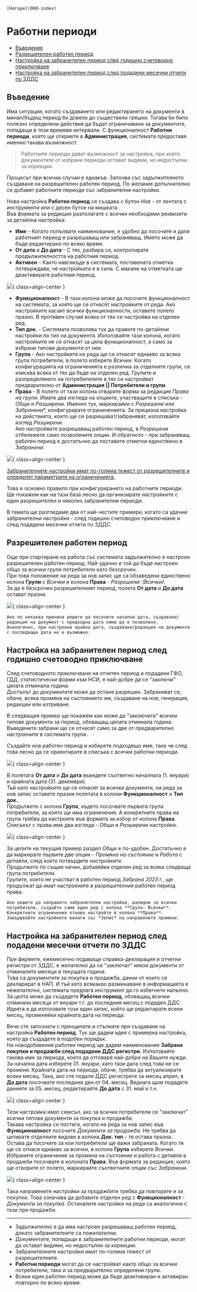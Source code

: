 ```{only} html
[Нагоре](000-index)
```

# Работни периоди  

- [Въведение](https://docs.unicontsoft.com/blog/20240517-working-periods.html#id2)  
- [Разрешителен работен период](https://docs.unicontsoft.com/blog/20240517-working-periods.html#id3)  
- [Настройка на забранителен период след годишно счетоводно приключване](https://docs.unicontsoft.com/blog/20240517-working-periods.html#id4)  
- [Настройка на забранителен период след подадени месечни отчети по ЗДДС](https://docs.unicontsoft.com/blog/20240517-working-periods.html#id5)   

## Въведение

Има ситуации, когато създаването или редактирането на документи в минал/бъдещ период би довело до съществени грешки. Тогава би било полезно определени действия да бъдат ограничавани за документите, попадащи в тези времеви интервали.
С функционалност **Работни периоди**, която ще откриете в **Администрация**, системата предоставя именно такава възможност.    

> Работните периоди дават възможност за настройка, при която документите от избрани периоди остават видими, но недостъпни за корекции.  

Процесът при всички случаи е еднакъв. Започва със задължителното създаване на разрешителен работен период. По желание допълнително се добавят работните периоди със забранителни настройки.  

Нова настройка **Работен период** се създава с бутон *Нов* - от лентата с инструменти или с десен бутон на мишката.  
Във формата за редакция разполагате с всички необходими реквизити за детайлна настройка:

- **Име** - Когато попълвате наименование, е удобно да посочите и дали работният период е разрешаващ или забраняващ. Името може да бъде редактирано по всяко време.   
- **От дата** и **До дата** - С тях, разбира се, контролирате продължителността на работния период.  
- **Активен** - Както навсякъде в системата, поставената отметка потвърждава, че настройката е в сила. С махане на отметката ще деактивирате работния период.   

![](20240517-working-periods1.png){ class=align-center }

- **Функционалност** - В тази колона може да посочите функционалност на системата, за която ще се отнасят настройките от реда. Ако настройките касаят всички функционалности, оставете полето празно. В противен случай всяка от тях се настройва на отделен ред.  
- **Тип док.** - Системата позволява тук да правите по-детайлни настройки по тип на документа. Използвайте тази колона, когато настройките не се отнасят за цяла функционалност, а само за избрани типове документи от нея.  
- **Група** - Ако настройките на реда ще се отнасят еднакво за всяка група потребители, в полето изберете *Всички*. Когато конфигурацията на ограниченията е различна за отделните групи, се изисква всяка от тях да бъде на отделен ред.  Групите и разпределянето на потребителите в тях се настройват предварително от **Администрация || Потребители и групи**.  
- **Права** - В полето от тази колона отваряте форма за редакция *Права на групи*. Имате два изгледа на опциите, участващите в списъка - *Общи* и *Разширени*. 
Именно тук, маркирайки с *Разрешени* или *Забранени**, конфигурирате ограниченията.
За прецизна настройка на действията, които ще се разрешават/забраняват, използвайте изглед *Разширени*.  
Ако настройвате разрешаващ работен период, в *Разрешени* отбележете само позволените опции. И обратното - при забраняващ работен период е достатъчно да поставите отметки единствено в *Забранени*. 

![](20240517-working-periods2.png){ class=align-center }

<ins>Забранителните настройки имат по-голяма тежест от разрешителните и определят параметрите на ограниченията.</ins>  

Това е основно правило при конфигурирането на работните периоди. Ще покажем как на тази база лесно да организирате настройките с един разрешителен и няколко забранителни периоди.  

В темата ще разгледаме два от най-честите примери, когато са удачни забранителни настройки - след годишно счетоводно приключване и след подадени месечни отчети по ЗДДС.   

## Разрешителен работен период  

Още при стартиране на работа със системата задължително е настроен разрешителен работен период. Най-удачно е той да бъде настроен общо за всички групи потребители като безсрочен.   
При това положение на реда за нов запис ще са обзаведени единствено колона **Групи** с *Всички* и колона **Права** - *Разрешени: (Всички)*.  
За да е безсрочен разрешителният период, полета **От дата** и **До дата** остават празни.  

![](20240517-working-periods3.png){ class=align-center }

```{tip}
Ако по някаква причина решите да посочите начална дата, създаване/редакция на документ с предходна дата няма да е позволено.  
Аналогично, при настроена крайна дата, създаване/редакция на документи с последваща дата не е възможно.   
```

## Настройка на забранителен период след годишно счетоводно приключване 

След счетоводното приключване на отчетен период и подадени ГФО, ГДД, статистически форми към НСИ, е най-добре да се "заключи" цялата отминала година.  
Достъпът до документите може да остане разрешен. Забраняват се, обаче, всяка промяна на състоянието им, създаване на нов, генерация, редакции или изтриване.

В следващия пример ще покажем как може да "заключите" всички типове документи за период, обхващащ цялата отминала година.  
Въведените забрани ще се отнасят само за две от предварително настроените в системата групи.  

Създайте нов работен период и изберете подходящо име, така че след това лесно да се ориентирате в списъка с всички работни периоди.  

![](20240517-working-periods4.png){ class=align-center }
 
В полетата **От дата** и **До дата** въведете съответно началната (1. януари) и крайната дата (31. декември).  
Тъй като настройките ще се отнасят за всички документи, на реда за нов запис оставете празни полетата в колони **Функционалност** и **Тип док.**.  
Продължете с колона **Група**, където посочвате първата група потребители, за която ще има ограничения. А конкретните права на групи трябва да настроите във формата за избор от колона **Права**. Списъкът с права има два изгледа - *Общи* и *Разширени* настройки.  

![](20240517-working-periods5.png){ class=align-center }

За целите на текущия пример раздел *Общи* е по-удобен. Достатъчно е да маркирате първите две опции - *Промяна на състояние* и *Работа с детайли*, след което потвърдете настройките.  
Продължете по същия начин, добавяйки отделен ред за всяка следваща група потребители.  
Групите, които не участват в работен период *Забрана 2023 г.*, ще продължат да имат настроените в разрешителния работен период права.

```{tip}
Ако решите да направите забранителни настройки, валидни за всички потребители, създайте само един ред с колона **Група: Всички**. Конкретните ограничения отново настройте в колона **Права**.  
Завършвайте настройките винаги със *Запис* на направените промени.   
```

## Настройка на забранителен период след подадени месечни отчети по ЗДДС

При фирмите, ежемесечно подаващи справка-декларация и отчетни регистри от ЗДДС, е желателно да се "заключат" някои документи от отминалите месеци в текущата година.  
Това са документите за покупка и продажба, данни от които се декларират в НАП. И тъй като всякакво разминаване в информацията е нежелателно, системата предлага инструмент да го избегнете напълно.  
За целта може да създадете **Работен период**, обхващащ всички отминали месеци от януари т.г. до последния месец с подаден ДДС. Идеята е да използвате този един запис, който ще редактирате всеки месец, променяйки крайната дата на периода.  

Вече сте запознати с принципите и стъпките при създаване на настройка **Работен период**. Тук ще дадем идея с примерна настройка, която да създадете в подобен порядък.  
На новодобавения работен период ще дадем наименование **Забрана покупки и продажби след подадени ДДС регистри**. Използвайте такова име за периода, което да отговаря най-добре на Вашите нужди.  
За начална дата изберете 01. януари, като тази дата след това не се променя. Крайната дата на периода, обаче, трябва да актуализирате всеки месец. Така, ако сте подали ДДС регистрите за месец април, в **До дата** посочвате последния ден от 04. месец. Веднага щом подадете данните за 05. месец, редактирайте **До дата** с 31. май и т.н.  

![](20240517-working-periods6.png){ class=align-center }

Тези настройки имат смисъл, ако за всички потребители се "заключат" всички типове документи за покупка и продажба.  
Такава настройка се постига, когато на реда за нов запис във **Функционалност** посочите *Документи за продажба*. Не трябва да цитирате отделните видове в колона **Док. тип** - тя остава празна.  
Остава да посочите за кои потребители ще важи забраната. Когато тя ще се отнася еднакво за всички, в колона **Група** изберете *Всички*.  
Избраните ограничения за промяна на състояние и работа с детайли в продажби посочвате в колоната **Права**. Във формата за редакция, която ще отворите от полето, маркирайте съответните опции със *Забранени*.  

![](20240517-working-periods7.png){ class=align-center }

Така направените настройки за продажбите трябва да повторите и за покупки. Това означава да добавите отделен ред с **Функционалност** - *Документи за покупка*. Останалите настройки на реда са аналогични с тези при продажби.


---  
- Задължително е да има настроен разрешаващ работен период, докато забранителните са пожелателни.   
- Документите, попадащи в забранителните работни периоди, могат да остават видими, но недостъпни за корекции.  
- Забранителните настройки имат по-голяма тежест от разрешителните.  
- **Работни периоди** могат да се настройват както общо за всички потребители, така и за предварително определени групи.  
- Всеки един работен период може да бъде деактивиран и активиран повторно по всяко време.
